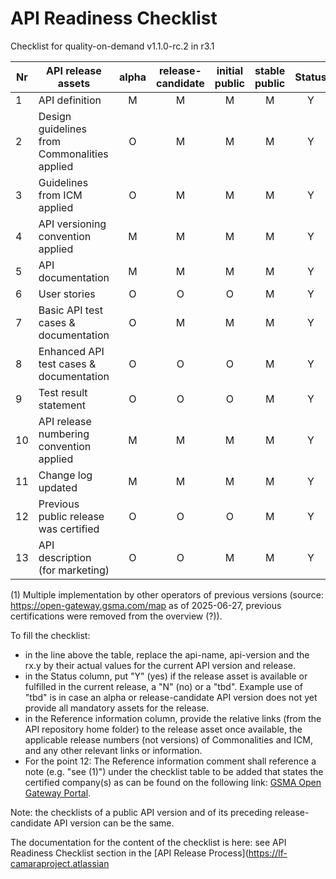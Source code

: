 # API Readiness Checklist

Checklist for quality-on-demand v1.1.0-rc.2 in r3.1

| Nr | API release assets  | alpha | release-candidate |  initial<br>public | stable<br> public | Status | Reference information |
|----|----------------------------------------------|:-----:|:-----------------:|:-------:|:------:|:----:|----|
|  1 | API definition                               |   M   |         M         |    M    |    M   | Y    | [/code/API_definitions/quality-on-demand.yaml](/code/API_definitions/quality-on-demand.yaml) |
|  2 | Design guidelines from Commonalities applied |   O   |         M         |    M    |    M   | Y    | [r3.2](https://github.com/camaraproject/Commonalities/releases/tag/r3.2)     |
|  3 | Guidelines from ICM applied                  |   O   |         M         |    M    |    M   | Y    | [r3.2](https://github.com/camaraproject/IdentityAndConsentManagement/releases/tag/r3.2)     |
|  4 | API versioning convention applied            |   M   |         M         |    M    |    M   | Y    |      |
|  5 | API documentation                            |   M   |         M         |    M    |    M   | Y    | inline in YAML |
|  6 | User stories                                 |   O   |         O         |    O    |    M   | Y    | [/documentation/API_documentation/QoD_User_Story.md](/documentation/API_documentation/QoD_User_Story.md) |
|  7 | Basic API test cases & documentation         |   O   |         M         |    M    |    M   | Y    | [/code/Test_definitions](/code/Test_definitions)   |
|  8 | Enhanced API test cases & documentation      |   O   |         O         |    O    |    M   | Y    | [/code/Test_definitions](/code/Test_definitions)   |
|  9 | Test result statement                        |   O   |         O         |    O    |    M   | Y    | na for rc version   |
| 10 | API release numbering convention applied     |   M   |         M         |    M    |    M   | Y    |      |
| 11 | Change log updated                           |   M   |         M         |    M    |    M   | Y    | [/CHANGELOG.md](/CHANGELOG.md) |
| 12 | Previous public release was certified        |   O   |         O         |    O    |    M   | Y    |   see (1)   |
| 13 | API description (for marketing)              |   O   |         O         |    M    |    M   |   Y   | [wiki link](https://lf-camaraproject.atlassian.net/wiki/x/9ACqB) |

(1) Multiple implementation by other operators of previous versions (source: https://open-gateway.gsma.com/map as of 2025-06-27, previous certifications were removed from the overview (?)).

To fill the checklist:
- in the line above the table, replace the api-name, api-version and the rx.y by their actual values for the current API version and release.
- in the Status column, put "Y" (yes) if the release asset is available or fulfilled in the current release, a "N" (no) or a "tbd". Example use of "tbd" is in case an alpha or release-candidate API version does not yet provide all mandatory assets for the release.
- in the Reference information column, provide the relative links (from the API repository home folder) to the release asset once available, the applicable release numbers (not versions) of Commonalities and ICM, and any other relevant links or information.
- For the point 12: The Reference information comment shall reference a note (e.g. "see (1)") under the checklist table to be added that states the certified company(s) as can be found on the following link: [GSMA Open Gateway Portal](https://open-gateway.gsma.com/).

Note: the checklists of a public API version and of its preceding release-candidate API version can be the same.

The documentation for the content of the checklist is here: see API Readiness Checklist section in the [API Release Process](https://lf-camaraproject.atlassian
